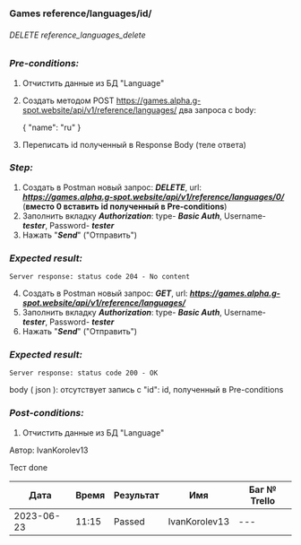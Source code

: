 ### Games reference/languages/id/ 
###### DELETE reference_languages_delete

### *Pre-conditions:*
1. Отчистить данные из БД "Language"
2. Создать методом POST https://games.alpha.g-spot.website/api/v1/reference/languages/ два запроса с body:


      {
         "name": "ru"
      }

3. Переписать id полученный в Response Body (теле ответа)

### *Step:*
1. Создать в Postman новый запрос: ***DELETE***, url: ***https://games.alpha.g-spot.website/api/v1/reference/languages/0/*** (**вместо 0 вставить id полученный в Pre-conditions**)
2. Заполнить вкладку ***Authorization***: type- ***Basic Auth***, Username- ***tester***, Password- ***tester***
3. Нажать "***Send***" ("Отправить")

### *Expected result:*
    Server response: status code 204 - No content

4. Создать в Postman новый запрос: ***GET***, url: ***https://games.alpha.g-spot.website/api/v1/reference/languages/***
5. Заполнить вкладку ***Authorization***: type- ***Basic Auth***, Username- ***tester***, Password- ***tester***
6. Нажать "***Send***" ("Отправить")

### *Expected result:*
    Server response: status code 200 - OK
body ( json ): отсутствует запись с "id": id, полученный в Pre-conditions

### *Post-conditions:*
1. Отчистить данные из БД "Language"


Автор: IvanKorolev13

Тест done

| Дата       | Время | Результат | Имя | Баг № Trello |
|------------|-------| --- | --- | --- |
| 2023-06-23 | 11:15 | Passed | IvanKorolev13 | --- | 